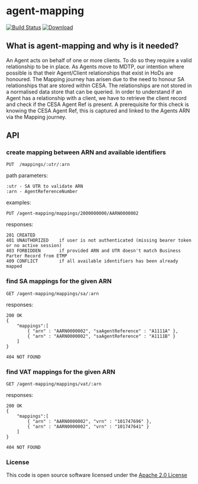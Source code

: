 # agent-mapping

[![Build Status](https://travis-ci.org/hmrc/agent-mapping.svg)](https://travis-ci.org/hmrc/agent-mapping) [ ![Download](https://api.bintray.com/packages/hmrc/releases/agent-mapping/images/download.svg) ](https://bintray.com/hmrc/releases/agent-mapping/_latestVersion)


## What is agent-mapping and why is it needed?

An Agent acts on behalf of one or more clients. To do so they require a valid relationship to be in place. 
As Agents move to MDTP, our intention where possible is that their Agent/Client relationships that exist in HoDs are honoured. 
The Mapping journey has arisen due to the need to honour SA relationships that are stored within CESA. 
The relationships are not stored in a normalised data store that can be queried. In order to understand if an Agent has a relationship with a client, we have to retrieve the client record and check if the CESA Agent Ref is present. 
A prerequisite for this check is knowing the CESA Agent Ref, this is captured and linked to the Agents ARN via the Mapping journey.

## API

### create mapping between ARN and available identifiers

    PUT  /mappings/:utr/:arn
   
path parameters:   
    
    :utr - SA UTR to validate ARN
    :arn - AgentReferenceNumber
                   
examples:
    
    PUT /agent-mapping/mappings/2000000000/AARN0000002
    
responses:

    201 CREATED
    401 UNAUTHORIZED    if user is not authenticated (missing bearer token or no active session)
    403 FORBIDDEN       if provided ARN and UTR doesn't match Business Parter Record from ETMP
    409 CONFLICT        if all available identifiers has been already mapped
                   
### find SA mappings for the given ARN

    GET /agent-mapping/mappings/sa/:arn
    
responses:

    200 OK 
    {
        "mappings":[
            { "arn" : "AARN0000002", "saAgentReference" : "A1111A" },
            { "arn" : "AARN0000002", "saAgentReference" : "A1111B" }
        ]
    }
    
    404 NOT FOUND
    
### find VAT mappings for the given ARN

    GET /agent-mapping/mappings/vat/:arn   
    
responses:

    200 OK 
    {
        "mappings":[
            { "arn" : "AARN0000002", "vrn" : "101747696" },
            { "arn" : "AARN0000002", "vrn" : "101747641" }
        ]
    } 
    
    404 NOT FOUND

### License

This code is open source software licensed under the [Apache 2.0 License]("http://www.apache.org/licenses/LICENSE-2.0.html")
